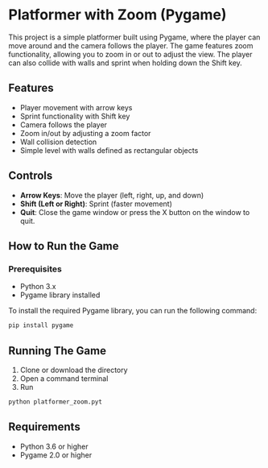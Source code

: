 # Platformer with Zoom (Pygame)

This project is a simple platformer built using Pygame, where the player can move around and the camera follows the player. The game features zoom functionality, allowing you to zoom in or out to adjust the view. The player can also collide with walls and sprint when holding down the Shift key.

## Features
- Player movement with arrow keys
- Sprint functionality with Shift key
- Camera follows the player
- Zoom in/out by adjusting a zoom factor
- Wall collision detection
- Simple level with walls defined as rectangular objects

## Controls
- **Arrow Keys**: Move the player (left, right, up, and down)
- **Shift (Left or Right)**: Sprint (faster movement)
- **Quit**: Close the game window or press the X button on the window to quit.

## How to Run the Game

### Prerequisites
- Python 3.x
- Pygame library installed

To install the required Pygame library, you can run the following command:
```bash
pip install pygame
```

## Running The Game
1. Clone or download the directory
2. Open a command terminal
3. Run 
```bash
python platformer_zoom.pyt
```

## Requirements 
* Python 3.6 or higher
* Pygame 2.0 or higher